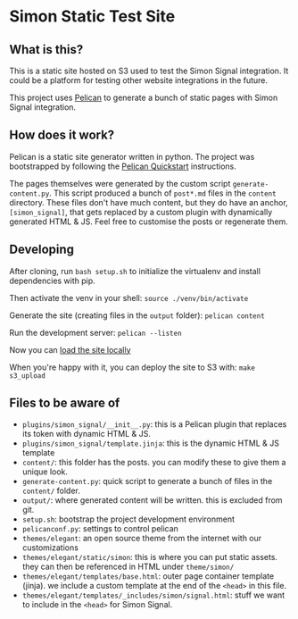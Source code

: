# Simon Static Test Site

## What is this?

This is a static site hosted on S3 used to test the Simon Signal integration.
It could be a platform for testing other website integrations in the future.

This project uses [Pelican](https://github.com/getpelican/pelican) to generate a
bunch of static pages with Simon Signal integration.

## How does it work?

Pelican is a static site generator written in python.  The project was 
bootstrapped by following the 
[Pelican Quickstart](https://docs.getpelican.com/en/stable/quickstart.html)
instructions.
 
The pages themselves were generated by the custom script `generate-content.py`.
This script produced a bunch of `post*.md` files in the `content` directory. 
These files don't have much content, but they do have an anchor, 
`[simon_signal]`, that gets replaced by a custom plugin with dynamically 
generated HTML & JS.  Feel free to customise the posts or regenerate them.

## Developing

After cloning, run `bash setup.sh` to initialize the virtualenv and install 
dependencies with pip.

Then activate the venv in your shell: `source ./venv/bin/activate`

Generate the site (creating files in the `output` folder): `pelican content`

Run the development server: `pelican --listen`

Now you can [load the site locally](http://localhost:8000)

When you're happy with it, you can deploy the site to S3 with: `make s3_upload`

## Files to be aware of

- `plugins/simon_signal/__init__.py`: this is a Pelican plugin that replaces its
token with dynamic HTML & JS.
- `plugins/simon_signal/template.jinja`: this is the dynamic HTML & JS template
- `content/`: this folder has the posts.  you can modify these to give them a
unique look.
- `generate-content.py`: quick script to generate a bunch of files in the 
`content/` folder.
- `output/`: where generated content will be written. this is excluded from git.
- `setup.sh`: bootstrap the project development environment
- `pelicanconf.py`: settings to control pelican
- `themes/elegant`: an open source theme from the internet with our
customizations
- `themes/elegant/static/simon`: this is where you can put static assets. they
can then be referenced in HTML under `theme/simon/`
- `themes/elegant/templates/base.html`: outer page container template (jinja).
we include a custom template at the end of the `<head>` in this file.
- `themes/elegant/templates/_includes/simon/signal.html`: stuff we want to 
include in the `<head>` for Simon Signal.
